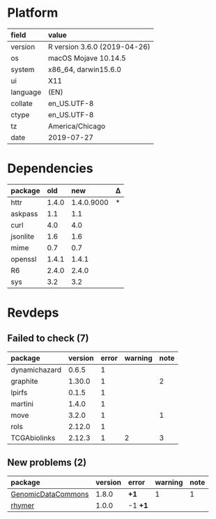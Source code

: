 # Platform

|field    |value                        |
|:--------|:----------------------------|
|version  |R version 3.6.0 (2019-04-26) |
|os       |macOS Mojave 10.14.5         |
|system   |x86_64, darwin15.6.0         |
|ui       |X11                          |
|language |(EN)                         |
|collate  |en_US.UTF-8                  |
|ctype    |en_US.UTF-8                  |
|tz       |America/Chicago              |
|date     |2019-07-27                   |

# Dependencies

|package  |old   |new        |Δ  |
|:--------|:-----|:----------|:--|
|httr     |1.4.0 |1.4.0.9000 |*  |
|askpass  |1.1   |1.1        |   |
|curl     |4.0   |4.0        |   |
|jsonlite |1.6   |1.6        |   |
|mime     |0.7   |0.7        |   |
|openssl  |1.4.1 |1.4.1      |   |
|R6       |2.4.0 |2.4.0      |   |
|sys      |3.2   |3.2        |   |

# Revdeps

## Failed to check (7)

|package       |version |error |warning |note |
|:-------------|:-------|:-----|:-------|:----|
|dynamichazard |0.6.5   |1     |        |     |
|graphite      |1.30.0  |1     |        |2    |
|lpirfs        |0.1.5   |1     |        |     |
|martini       |1.4.0   |1     |        |     |
|move          |3.2.0   |1     |        |1    |
|rols          |2.12.0  |1     |        |     |
|TCGAbiolinks  |2.12.3  |1     |2       |3    |

## New problems (2)

|package                                              |version |error     |warning |note |
|:----------------------------------------------------|:-------|:---------|:-------|:----|
|[GenomicDataCommons](problems.md#genomicdatacommons) |1.8.0   |__+1__    |1       |1    |
|[rhymer](problems.md#rhymer)                         |1.0.0   |-1 __+1__ |        |     |

